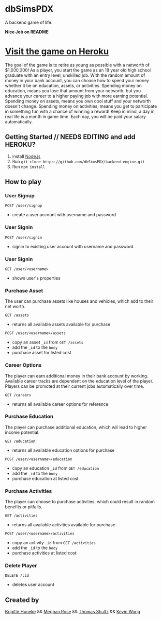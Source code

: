# dbSimsPDX
A backend game of life. 

**Nice Job on README**

# [Visit the game on Heroku](https://dbsimspdx.herokuapp.com/)

The goal of the game is to retire as young as possible with a networth of $1,000,000! 
As a player, you start the game as an 18 year old high school graduate with an entry level, unskilled job. 
With the random amount of money in your bank account, you can choose how to spend your money whether it be on education, assets, or activities.
Spending money on education, means you lose that amount from your networth, but you advance your career to a higher paying job with more earning potential.
Spending money on assets, means you own cool stuff and your networth doesn't change.
Spending money on activities, means you get to participate in something fun with a chance of winning a reward!
Keep in mind, a day in real life is a month in game time. Each day, you will be paid your salary automatically.

## Getting Started // NEEDS EDITING and add HEROKU?
1. Install [Node.js](https://nodejs.org/en/)
2. Run `git clone https://github.com/dbSimsPDX/backend-engine.git`
3. Run `npm install`

## How to play

### User Signup
```
POST /user/signup
```
- create a user account with username and password

### User Signin
```
POST /user/signin
```
- signin to existing user account with username and password

### User Signin
```
GET /user/<username>
```
- shows user's properties

### Purchase Asset
The user can purchase assets like houses and vehicles, which add to their net worth.
```
GET /assets
```
- returns all available assets available for purchase

```
POST /user/<username>/assets
```
- copy an asset `_id` from `GET /assets`
- add the `_id` to the `body`
- purchase asset for listed cost

### Career Options
The player can earn additional money in their bank account by working. Available career tracks are dependent on the education level of the player. Players can be promoted at their current jobs automatically over time.
```
GET /careers
```
- returns all available career options for reference

<!--POST /:id/education
- purchase education at listed cost-->

### Purchase Education
The player can purchase additional education, which will lead to higher income potential.
```
GET /education
```
- returns all available education options for purchase

```
POST /user/<username>/education
```
- copy an education `_id` from `GET /education`
- add the `_id` to the `body`
- purchase education at listed cost

### Purchase Activities
The player can choose to purchase activities, which could result in random benefits or pitfalls.
```
GET /activities
```
- returns all available activities available for purchase

```
POST /user/<username>/activities
```
- copy an activity `_id` from `GET /activities`
- add the `_id` to the `body`
- purchase activities at listed cost

### Delete Player
```
DELETE /:id
```
- deletes user account

<!--## ADMIN Options

post new asset
put/patch
delete
get/get all

post new education
put/patch
delete
get/get all

post new job
put/patch
delete
get/get all

post new activity
put/patch
delete
get/get all-->

## Created by
[Brigitte Huneke](https://github.com/bhuneke) &&
[Meghan Rose](https://github.com/meghanroserebecca) && 
[Thomas Shultz](https://github.com/mizutombo) &&
[Kevin Wong](https://github.com/cmd-kvn)
